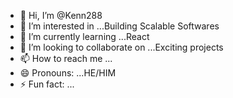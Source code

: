 - 👋 Hi, I’m @Kenn288
- 👀 I’m interested in ...Building Scalable Softwares
- 🌱 I’m currently learning ...React
- 💞️ I’m looking to collaborate on ...Exciting projects
- 📫 How to reach me ...
- 😄 Pronouns: ...HE/HIM
- ⚡ Fun fact: ...

<!---
Kenn288/Kenn288 is a ✨ special ✨ repository because its `README.md` (this file) appears on your GitHub profile.
You can click the Preview link to take a look at your changes.
--->
